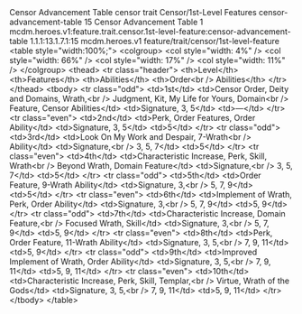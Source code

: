 <ability>
  <name>Censor Advancement Table</name>
  <metadata>
    <class>censor</class>
    <feature_type>trait</feature_type>
    <file_dpath>Censor/1st-Level Features</file_dpath>
    <item_id>censor-advancement-table</item_id>
    <item_index>15</item_index>
    <item_name>Censor Advancement Table</item_name>
    <level>1</level>
    <scc>mcdm.heroes.v1:feature.trait.censor.1st-level-feature:censor-advancement-table</scc>
    <scdc>1.1.1:13.1.7.1:15</scdc>
    <source>mcdm.heroes.v1</source>
    <type>feature/trait/censor/1st-level-feature</type>
  </metadata>
  <effects>
    <effect type="mundane">&lt;table style=&quot;width:100%;&quot;&gt;
&lt;colgroup&gt;
&lt;col style=&quot;width: 4%&quot; /&gt;
&lt;col style=&quot;width: 66%&quot; /&gt;
&lt;col style=&quot;width: 17%&quot; /&gt;
&lt;col style=&quot;width: 11%&quot; /&gt;
&lt;/colgroup&gt;
&lt;thead&gt;
&lt;tr class=&quot;header&quot;&gt;
&lt;th&gt;Level&lt;/th&gt;
&lt;th&gt;Features&lt;/th&gt;
&lt;th&gt;Abilities&lt;/th&gt;
&lt;th&gt;Order&lt;br /&gt;
Abilities&lt;/th&gt;
&lt;/tr&gt;
&lt;/thead&gt;
&lt;tbody&gt;
&lt;tr class=&quot;odd&quot;&gt;
&lt;td&gt;1st&lt;/td&gt;
&lt;td&gt;Censor Order, Deity and Domains, Wrath,&lt;br /&gt;
Judgment, Kit, My Life for Yours, Domain&lt;br /&gt;
Feature, Censor Abilities&lt;/td&gt;
&lt;td&gt;Signature, 3, 5&lt;/td&gt;
&lt;td&gt;—&lt;/td&gt;
&lt;/tr&gt;
&lt;tr class=&quot;even&quot;&gt;
&lt;td&gt;2nd&lt;/td&gt;
&lt;td&gt;Perk, Order Features, Order Ability&lt;/td&gt;
&lt;td&gt;Signature, 3, 5&lt;/td&gt;
&lt;td&gt;5&lt;/td&gt;
&lt;/tr&gt;
&lt;tr class=&quot;odd&quot;&gt;
&lt;td&gt;3rd&lt;/td&gt;
&lt;td&gt;Look On My Work and Despair, 7-Wrath&lt;br /&gt;
Ability&lt;/td&gt;
&lt;td&gt;Signature,&lt;br /&gt;
3, 5, 7&lt;/td&gt;
&lt;td&gt;5&lt;/td&gt;
&lt;/tr&gt;
&lt;tr class=&quot;even&quot;&gt;
&lt;td&gt;4th&lt;/td&gt;
&lt;td&gt;Characteristic Increase, Perk, Skill, Wrath&lt;br /&gt;
Beyond Wrath, Domain Feature&lt;/td&gt;
&lt;td&gt;Signature,&lt;br /&gt;
3, 5, 7&lt;/td&gt;
&lt;td&gt;5&lt;/td&gt;
&lt;/tr&gt;
&lt;tr class=&quot;odd&quot;&gt;
&lt;td&gt;5th&lt;/td&gt;
&lt;td&gt;Order Feature, 9-Wrath Ability&lt;/td&gt;
&lt;td&gt;Signature, 3,&lt;br /&gt;
5, 7, 9&lt;/td&gt;
&lt;td&gt;5&lt;/td&gt;
&lt;/tr&gt;
&lt;tr class=&quot;even&quot;&gt;
&lt;td&gt;6th&lt;/td&gt;
&lt;td&gt;Implement of Wrath, Perk, Order Ability&lt;/td&gt;
&lt;td&gt;Signature, 3,&lt;br /&gt;
5, 7, 9&lt;/td&gt;
&lt;td&gt;5, 9&lt;/td&gt;
&lt;/tr&gt;
&lt;tr class=&quot;odd&quot;&gt;
&lt;td&gt;7th&lt;/td&gt;
&lt;td&gt;Characteristic Increase, Domain Feature,&lt;br /&gt;
Focused Wrath, Skill&lt;/td&gt;
&lt;td&gt;Signature, 3,&lt;br /&gt;
5, 7, 9&lt;/td&gt;
&lt;td&gt;5, 9&lt;/td&gt;
&lt;/tr&gt;
&lt;tr class=&quot;even&quot;&gt;
&lt;td&gt;8th&lt;/td&gt;
&lt;td&gt;Perk, Order Feature, 11-Wrath Ability&lt;/td&gt;
&lt;td&gt;Signature, 3, 5,&lt;br /&gt;
7, 9, 11&lt;/td&gt;
&lt;td&gt;5, 9&lt;/td&gt;
&lt;/tr&gt;
&lt;tr class=&quot;odd&quot;&gt;
&lt;td&gt;9th&lt;/td&gt;
&lt;td&gt;Improved Implement of Wrath, Order Ability&lt;/td&gt;
&lt;td&gt;Signature, 3, 5,&lt;br /&gt;
7, 9, 11&lt;/td&gt;
&lt;td&gt;5, 9, 11&lt;/td&gt;
&lt;/tr&gt;
&lt;tr class=&quot;even&quot;&gt;
&lt;td&gt;10th&lt;/td&gt;
&lt;td&gt;Characteristic Increase, Perk, Skill, Templar,&lt;br /&gt;
Virtue, Wrath of the Gods&lt;/td&gt;
&lt;td&gt;Signature, 3, 5,&lt;br /&gt;
7, 9, 11&lt;/td&gt;
&lt;td&gt;5, 9, 11&lt;/td&gt;
&lt;/tr&gt;
&lt;/tbody&gt;
&lt;/table&gt;</effect>
  </effects>
</ability>
